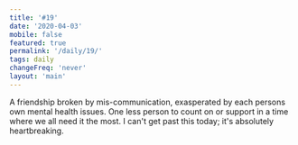```yaml
---
title: '#19'
date: '2020-04-03'
mobile: false
featured: true
permalink: '/daily/19/'
tags: daily
changeFreq: 'never'
layout: 'main'
---
```


A friendship broken by mis-communication, exasperated by each persons own mental health issues. One less person to count on or support in a time where we all need it the most. I can't get past this today; it's absolutely heartbreaking.
